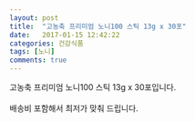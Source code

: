```yaml
---
layout: post
title:  "고농축 프리미엄 노니100 스틱 13g x 30포"
date:   2017-01-15 12:42:22
categories: 건강식품
tags: [노니]
comments: true
---
```


고농축 프리미엄 노니100 스틱 13g x 30포입니다.
<br><br>
배송비 포함해서 최저가 맞춰 드립니다.
<br>
<br>
<img class="image" src="https://4.bp.blogspot.com/-jbEliwAcTA8/XACuVdHonII/AAAAAAAAA_g/3dzwyCTjmwUUeRTtEVilAyfY1F5eeYdFwCLcBGAs/s320/4573483568.jpg" alt=""/>
<br>
<br>
<img class="image" src="http://nbbang.co.kr/data/webedit/20181127165941_vizbvvnk.jpg" alt=""/>  